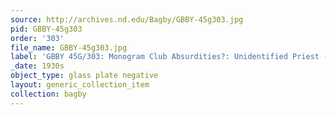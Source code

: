 ```yaml
---
source: http://archives.nd.edu/Bagby/GBBY-45g303.jpg
pid: GBBY-45g303
order: '303'
file_name: GBBY-45g303.jpg
label: 'GBBY 45G/303: Monogram Club Absurdities?: Unidentified Priest - c1930s'
_date: 1930s
object_type: glass plate negative
layout: generic_collection_item
collection: bagby
---
```

